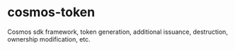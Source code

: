 # cosmos-token
Cosmos sdk framework, token generation, additional issuance, destruction, ownership modification, etc.
